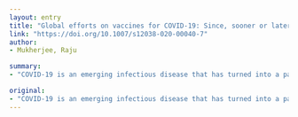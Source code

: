 ```yaml
---
layout: entry
title: "Global efforts on vaccines for COVID-19: Since, sooner or later, we all will catch the coronavirus"
link: "https://doi.org/10.1007/s12038-020-00040-7"
author:
- Mukherjee, Raju

summary:
- "COVID-19 is an emerging infectious disease that has turned into a pandemic. It spreads through droplet transmission of the new coronavirus SARS-CoV-2. The receptor binding domain of the spike protein interacts with the human angiotensin converting enzyme 2 and is considered as the antigenic determinant for stimulating an immune response. There are no known therapeutic interventions at the moment. This review describes the key genetic features that are being considered for generating vaccine candidates by employing innovative technologies. RNA virus displaying a spike protein that is a new infectious disease."

original:
- "COVID-19 is an emerging infectious disease that has turned into a pandemic. It spreads through droplet transmission of the new coronavirus SARS-CoV-2. It is an RNA virus displaying a spike protein as the major surface protein with significant sequence similarity to SARS-CoV which causes severe acute respiratory syndrome. The receptor binding domain of the spike protein interacts with the human angiotensin converting enzyme 2 and is considered as the antigenic determinant for stimulating an immune response. While multiple candidate vaccines are currently under different stages of development, there are no known therapeutic interventions at the moment. This review describes the key genetic features that are being considered for generating vaccine candidates by employing innovative technologies. It also highlights the global efforts being undertaken to deliver vaccines for COVID-19 through unprecedented international cooperation and future challenges post development."
---
```


